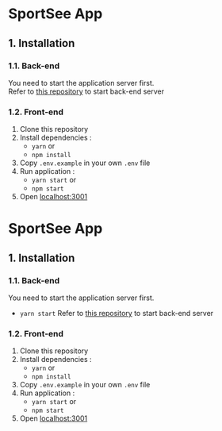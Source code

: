 # SportSee App

## 1. Installation

### 1.1. Back-end

You need to start the application server first.  
Refer to [this repository](https://github.com/OpenClassrooms-Student-Center/P9-front-end-dashboard/blob/master/README.md) to start back-end server

### 1.2. Front-end

1. Clone this repository
1. Install dependencies :
    - `yarn` or
    - `npm install`
1. Copy `.env.example` in your own `.env` file
1. Run application :
    - `yarn start` or
    - `npm start`
1. Open [localhost:3001](http://localhost:3001)
# SportSee App

## 1. Installation

### 1.1. Back-end

You need to start the application server first.  
  - `yarn start`
Refer to [this repository](https://github.com/OpenClassrooms-Student-Center/P9-front-end-dashboard/blob/master/README.md) to start back-end server

### 1.2. Front-end

1. Clone this repository
1. Install dependencies :
    - `yarn` or
    - `npm install`
1. Copy `.env.example` in your own `.env` file
1. Run application :
    - `yarn start` or
    - `npm start`
1. Open [localhost:3001](http://localhost:3001)
